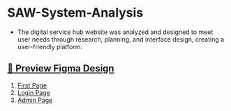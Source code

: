 # SAW-System-Analysis
- The digital service hub website was analyzed and designed to meet user needs through research, planning, and interface design, creating a user-friendly platform.
## [🔗 Preview Figma Design](https://shorturl.at/5ryDk)
1. [First Page](preview1.png)
2. [Login Page](preview2.png)
3. [Admin Page](preview3.png)
